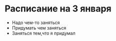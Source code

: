 # Расписание на 3 января

- Надо чем-то заняться
- Придумать чем заняться
- Заняться тем,что я придумал
